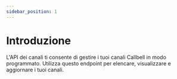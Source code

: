 ```yaml
---
sidebar_position: 1
---
```


# Introduzione

L'API dei canali ti consente di gestire i tuoi canali Callbell in modo programmato. Utilizza questo endpoint per elencare, visualizzare e aggiornare i tuoi canali.